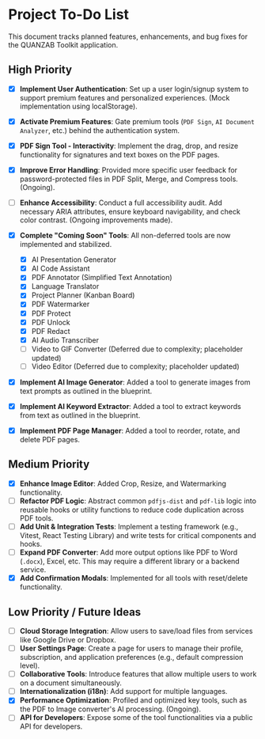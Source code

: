# Project To-Do List

This document tracks planned features, enhancements, and bug fixes for the QUANZAB Toolkit application.

## High Priority

- [x] **Implement User Authentication**: Set up a user login/signup system to support premium features and personalized experiences. (Mock implementation using localStorage).
- [x] **Activate Premium Features**: Gate premium tools (`PDF Sign`, `AI Document Analyzer`, etc.) behind the authentication system.
- [x] **PDF Sign Tool - Interactivity**: Implement the drag, drop, and resize functionality for signatures and text boxes on the PDF pages.
- [x] **Improve Error Handling**: Provided more specific user feedback for password-protected files in PDF Split, Merge, and Compress tools. (Ongoing).
- [ ] **Enhance Accessibility**: Conduct a full accessibility audit. Add necessary ARIA attributes, ensure keyboard navigability, and check color contrast. (Ongoing improvements made).
- [x] **Complete "Coming Soon" Tools**: All non-deferred tools are now implemented and stabilized.
  - [x] AI Presentation Generator
  - [x] AI Code Assistant
  - [x] PDF Annotator (Simplified Text Annotation)
  - [x] Language Translator
  - [x] Project Planner (Kanban Board)
  - [x] PDF Watermarker
  - [x] PDF Protect
  - [x] PDF Unlock
  - [x] PDF Redact
  - [x] AI Audio Transcriber
  - [ ] Video to GIF Converter (Deferred due to complexity; placeholder updated)
  - [ ] Video Editor (Deferred due to complexity; placeholder updated)
- [x] **Implement AI Image Generator**: Added a tool to generate images from text prompts as outlined in the blueprint.
- [x] **Implement AI Keyword Extractor**: Added a tool to extract keywords from text as outlined in the blueprint.
- [x] **Implement PDF Page Manager**: Added a tool to reorder, rotate, and delete PDF pages.


## Medium Priority

- [x] **Enhance Image Editor**: Added Crop, Resize, and Watermarking functionality.
- [ ] **Refactor PDF Logic**: Abstract common `pdfjs-dist` and `pdf-lib` logic into reusable hooks or utility functions to reduce code duplication across PDF tools.
- [ ] **Add Unit & Integration Tests**: Implement a testing framework (e.g., Vitest, React Testing Library) and write tests for critical components and hooks.
- [ ] **Expand PDF Converter**: Add more output options like PDF to Word (`.docx`), Excel, etc. This may require a different library or a backend service.
- [x] **Add Confirmation Modals**: Implemented for all tools with reset/delete functionality.

## Low Priority / Future Ideas

- [ ] **Cloud Storage Integration**: Allow users to save/load files from services like Google Drive or Dropbox.
- [ ] **User Settings Page**: Create a page for users to manage their profile, subscription, and application preferences (e.g., default compression level).
- [ ] **Collaborative Tools**: Introduce features that allow multiple users to work on a document simultaneously.
- [ ] **Internationalization (i18n)**: Add support for multiple languages.
- [x] **Performance Optimization**: Profiled and optimized key tools, such as the PDF to Image converter's AI processing. (Ongoing).
- [ ] **API for Developers**: Expose some of the tool functionalities via a public API for developers.